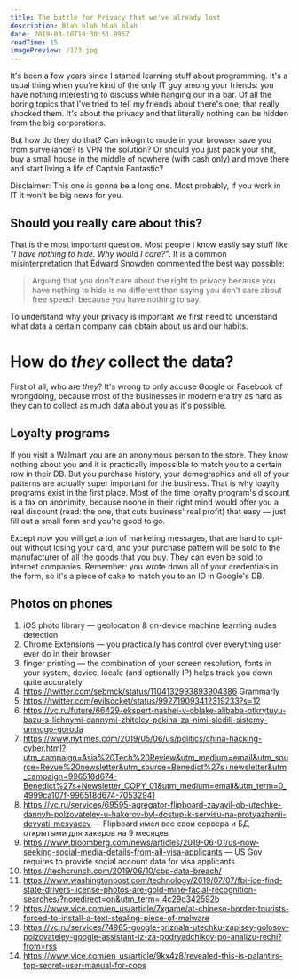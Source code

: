 ```yaml
---
title: The battle for Privacy that we've already lost
description: Blah blah blah blah
date: 2019-03-10T19:30:51.895Z
readTime: 15
imagePreview: /123.jpg
---
```


It's been a few years since I started learning stuff about programming. It's a usual thing when you're kind of the only IT guy among your friends: you have nothing interesting to discuss while hanging our in a bar. Of all the boring topics that I've tried to tell my friends about there's one, that really shocked them. It's about the privacy and that literally nothing can be hidden from the big corporations.

But how do they do that? Can inkognito mode in your browser save you from surveliance? Is VPN the solution? Or should you just pack your shit, buy a small house in the middle of nowhere (with cash only) and move there and start living a life of Captain Fantastic?

Disclaimer: This one is gonna be a long one. Most probably, if you work in IT it won't be big news for you.

## Should you really care about this?

That is the most important question. Most people I know easily say stuff like _"I have nothing to hide. Why would I care?"_. It is a common misinterpretation that Edward Snowden commented the best way possible:

> Arguing that you don’t care about the right to privacy because you have nothing to hide is no different than saying you don’t care about free speech because you have nothing to say.

To understand why your privacy is important we first need to understand what data a certain company can obtain about us and our habits. 

# How do _they_ collect the data?

First of all, who are _they_? It's wrong to only accuse Google or Facebook of wrongdoing, because most of the businesses in modern era try as hard as they can to collect as much data about you as it's possible.

## Loyalty programs

If you visit a Walmart you are an anonymous person to the store. They know nothing about you and it is practically impossible to match you to a certain row in their DB. But you purchase history, your demographics and all of your patterns are actually super important for the business. That is why loaylty programs exist in the first place. Most of the time loyalty program's discount is a tax on anonimity, because noone in their right mind would offer you a real discount (read: the one, that cuts business' real profit) that easy — just fill out a small form and you're good to go.

Except now you will get a ton of marketing messages, that are hard to opt-out without losing your card, and your purchase pattern will be sold to the manufacturer of all the goods that you buy. They can even be sold to internet companies. Remember: you wrote down all of your credentials in the form, so it's a piece of cake to match you to an ID in Google's DB.

## Photos on phones

1. iOS photo library — geolocation & on-device machine learning nudes detection
2. Chrome Extensions — you practically has control over everything user ever do in their browser
3. finger printing — the combination of your screen resolution, fonts in your system, device, locale (and optionally IP) helps track you down quite accurately
4. https://twitter.com/sebmck/status/1104132993893904386 Grammarly
5. https://twitter.com/evilsocket/status/992719093412319233?s=12
6. https://vc.ru/future/66429-ekspert-nashel-v-oblake-alibaba-otkrytuyu-bazu-s-lichnymi-dannymi-zhiteley-pekina-za-nimi-sledili-sistemy-umnogo-goroda
7. https://www.nytimes.com/2019/05/06/us/politics/china-hacking-cyber.html?utm_campaign=Asia%20Tech%20Review&utm_medium=email&utm_source=Revue%20newsletter&utm_source=Benedict%27s+newsletter&utm_campaign=996518d674-Benedict%27s+Newsletter_COPY_01&utm_medium=email&utm_term=0_4999ca107f-996518d674-70532941
8. https://vc.ru/services/69595-agregator-flipboard-zayavil-ob-utechke-dannyh-polzovateley-u-hakerov-byl-dostup-k-servisu-na-protyazhenii-devyati-mesyacev — Flipboard имел все свои сервера и БД открытыми для хакеров на 9 месяцев
9. https://www.bloomberg.com/news/articles/2019-06-01/us-now-seeking-social-media-details-from-all-visa-applicants — US Gov requires to provide social account data for visa applicants
10. https://techcrunch.com/2019/06/10/cbp-data-breach/
11. https://www.washingtonpost.com/technology/2019/07/07/fbi-ice-find-state-drivers-license-photos-are-gold-mine-facial-recognition-searches/?noredirect=on&utm_term=.4c29d342592b
12. https://www.vice.com/en_us/article/7xgame/at-chinese-border-tourists-forced-to-install-a-text-stealing-piece-of-malware
13. https://vc.ru/services/74985-google-priznala-utechku-zapisey-golosov-polzovateley-google-assistant-iz-za-podryadchikov-po-analizu-rechi?from=rss
14. https://www.vice.com/en_us/article/9kx4z8/revealed-this-is-palantirs-top-secret-user-manual-for-cops
